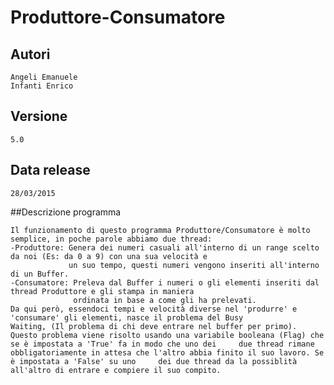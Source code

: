 # Produttore-Consumatore
## Autori
    Angeli Emanuele  
    Infanti Enrico
    
## Versione
    5.0

## Data release
    28/03/2015
    
##Descrizione programma
    
    Il funzionamento di questo programma Produttore/Consumatore è molto semplice, in poche parole abbiamo due thread:
    -Produttore: Genera dei numeri casuali all'interno di un range scelto da noi (Es: da 0 a 9) con una sua velocità e 
                 un suo tempo, questi numeri vengono inseriti all'interno di un Buffer.
    -Consumatore: Preleva dal Buffer i numeri o gli elementi inseriti dal thread Produttore e gli stampa in maniera 
                  ordinata in base a come gli ha prelevati.
    Da qui però, essendoci tempi e velocità diverse nel 'produrre' e 'consumare' gli elementi, nasce il problema del Busy
    Waiting, (Il problema di chi deve entrare nel buffer per primo).
    Questo problema viene risolto usando una variabile booleana (Flag) che se è impostata a 'True' fa in modo che uno dei     due thread rimane obbligatoriamente in attesa che l'altro abbia finito il suo lavoro. Se è impostata a 'False' su uno     dei due thread da la possiblità all'altro di entrare e compiere il suo compito.
